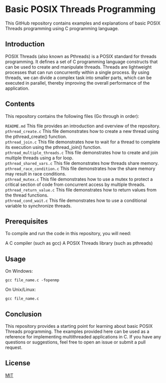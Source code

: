 # Basic POSIX Threads Programming

This GitHub repository contains examples and explanations of basic POSIX Threads programming using C programming language.

## Introduction

POSIX Threads (also known as Pthreads) is a POSIX standard for threads programming. It defines a set of C programming language constructs that can be used to create and manipulate threads. Threads are lightweight processes that can run concurrently within a single process. By using threads, we can divide a complex task into smaller parts, which can be executed in parallel, thereby improving the overall performance of the application.

## Contents

This repository contains the following files (Go through in order):

`README.md` This file provides an introduction and overview of the repository.<br />
`pthread_create.c` This file demonstrates how to create a new thread using the pthread_create() function. <br />
`pthread_join.c` This file demonstrates how to wait for a thread to complete its execution using the pthread_join() function. <br />
`pthread_multiple_threads.c` This file demonstrates how to create and join multiple threads using a for loop. <br />
`pthread_shared_vars.c` This file demonstrates how threads share memory. <br />
`pthread_race_condition.c` This file demonstrates how the share memory may result in race conditions. <br />
`pthread_mutex.c` This file demonstrates how to use a mutex to protect a critical section of code from concurrent access by multiple threads. <br />
`pthread_return_value.c` This file demonstrates how to return values from the thread functions. <br />
`pthread_cond_wait.c` This file demonstrates how to use a conditional variable to synchronize threads. <br />

## Prerequisites

To compile and run the code in this repository, you will need:

A C compiler (such as gcc)
A POSIX Threads library (such as pthreads)

## Usage

On Windows:

```
gcc file_name.c -fopenmp
```

On Unix/Linux:

```
gcc file_name.c
```

## Conclusion

This repository provides a starting point for learning about basic POSIX Threads programming. The examples provided here can be used as a reference for implementing multithreaded applications in C. If you have any questions or suggestions, feel free to open an issue or submit a pull request.

## License

[MIT](https://choosealicense.com/licenses/mit/)
